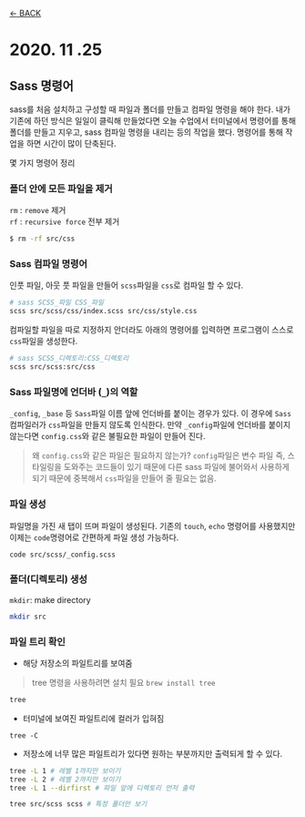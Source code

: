 [← BACK](../README.md)

# 2020. 11 .25

## Sass 명령어

sass를 처음 설치하고 구성할 때 파일과 폴더를 만들고 컴파일 명령을 해야 한다. 내가 기존에 하던 방식은 일일이 클릭해 만들었다면 오늘 수업에서 터미널에서 명령어를 통해 폴더를 만들고 지우고, sass 컴파일 명령을 내리는 등의 작업을 했다. 명령어를 통해 작업을 하면 시간이 많이 단축된다.

몇 가지 명령어 정리

### 폴더 안에 모든 파일을 제거

`rm` : `remove` 제거  
`rf` : `recursive force` 전부 제거

```sh
$ rm -rf src/css
```

### Sass 컴파일 명령어

인풋 파일, 아웃 풋 파일을 만들어 `scss`파일을 `css`로 컴파일 할 수 있다.

```sh
# sass SCSS_파일 CSS_파일
scss src/scss/css/index.scss src/css/style.css
```

컴파일할 파일을 따로 지정하지 안더라도 아래의 명령어를 입력하면 프로그램이 스스로 `css`파일을 생성한다.

```sh
# sass SCSS_디렉토리:CSS_디렉토리
scss src/scss:src/css
```

### Sass 파일명에 언더바 (`_`)의 역할

`_config`, `_base` 등 `Sass`파일 이름 앞에 언더바를 붙이는 경우가 있다. 이 경우에 `Sass` 컴파일러가 `css`파일을 만들지 않도록 인식한다. 만약 `_config`파일에 언더바를 붙이지 않는다면 `config.css`와 같은 불필요한 파일이 만들어 진다.

> 왜 `config.css`와 같은 파일은 필요하지 않는가? `config`파일은 변수 파일 즉, 스타일링을 도와주는 코드들이 있기 때문에 다른 sass 파일에 불어와서 사용하게 되기 때문에 중복해서 `css`파일을 만들어 줄 필요는 없음.

### 파일 생성

파일명을 가진 새 탭이 뜨며 파일이 생성된다. 기존의 `touch`, `echo` 명령어를 사용했지만 이제는 `code`명령어로 간편하게 파일 생성 가능하다.

```sh
code src/scss/_config.scss
```

### 폴더(디렉토리) 생성

`mkdir`: make directory

```sh
mkdir src
```

### 파일 트리 확인

- 해당 저장소의 파일트리를 보여줌

> tree 명령을 사용하려면 설치 필요 `brew install tree`

```sh
tree
```

- 터미널에 보여진 파일트리에 컬러가 입혀짐

```
tree -C
```

- 저장소에 너무 많은 파일트리가 있다면 원하는 부분까지만 출력되게 할 수 있다.

```sh
tree -L 1 # 레벨 1까지만 보이기
tree -L 2 # 레벨 2까지만 보이기
tree -L 1 --dirfirst # 파일 앞에 디렉토리 먼저 출력

tree src/scss scss # 특정 폴더만 보기
```


